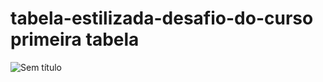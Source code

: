# tabela-estilizada-desafio-do-curso primeira tabela
![Sem título](https://user-images.githubusercontent.com/42820933/189888688-70187c1f-3742-4382-bcc9-51023e57c0a7.png)
